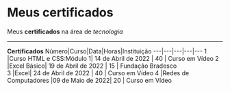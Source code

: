 # Meus certificados
 Meus **certificados** na área de *tecnologia* 
 ***
 **Certificados**
 Número|Curso|Data|Horas|Instituição
 ---|---|---|---|---
 1 |Curso HTML e CSS:Módulo 1| 14 de Abril de 2022 | 40 | Curso em Vídeo
 2 |Excel Básico| 19 de Abril de 2022 | 15 | Fundação Bradesco  
 3 |Excel| 24 de Abril de 2022 | 40 | Curso em Vídeo
 4 |Redes de Computadores |09 de Maio de 2022| 20 | Curso em Vídeo
 

 
 
